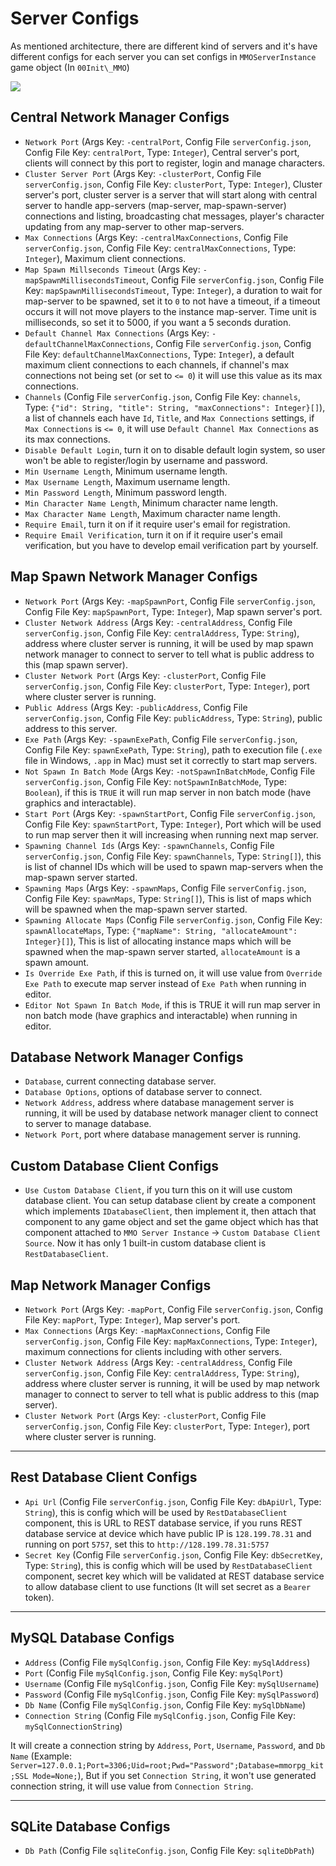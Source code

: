 # Server Configs

As mentioned architecture, there are different kind of servers and it's have different configs for each server you can set configs in `MMOServerInstance` game object (In `00Init\_MMO`)

![](https://cdn-images-1.medium.com/max/1600/0*RIhI1RLQVGr8ETSt)

## Central Network Manager Configs

*   `Network Port` (Args Key: `-centralPort`, Config File `serverConfig.json`, Config File Key: `centralPort`, Type: `Integer`), Central server's port, clients will connect by this port to register, login and manage characters.
*   `Cluster Server Port` (Args Key: `-clusterPort`, Config File `serverConfig.json`, Config File Key: `clusterPort`, Type: `Integer`), Cluster server's port, cluster server is a server that will start along with central server to handle app-servers (map-server, map-spawn-server) connections and listing, broadcasting chat messages, player's character updating from any map-server to other map-servers.
*   `Max Connections` (Args Key: `-centralMaxConnections`, Config File `serverConfig.json`, Config File Key: `centralMaxConnections`, Type: `Integer`), Maximum client connections.
*   `Map Spawn Millseconds Timeout` (Args Key: `-mapSpawnMillisecondsTimeout`, Config File `serverConfig.json`, Config File Key: `mapSpawnMillisecondsTimeout`, Type: `Integer`), a duration to wait for map-server to be spawned, set it to `0` to not have a timeout, if a timeout occurs it will not move players to the instance map-server. Time unit is milliseconds, so set it to 5000, if you want a 5 seconds duration.
*   `Default Channel Max Connections` (Args Key: `-defaultChannelMaxConnections`, Config File `serverConfig.json`, Config File Key: `defaultChannelMaxConnections`, Type: `Integer`), a default maximum client connections to each channels, if channel's max connections not being set (or set to `<= 0`) it will use this value as its max connections.
*   `Channels` (Config File `serverConfig.json`, Config File Key: `channels`, Type: `{"id": String, "title": String, "maxConnections": Integer}[]`), a list of channels each have `Id`, `Title`, and `Max Connections` settings, if `Max Connections` is `<= 0`, it will use `Default Channel Max Connections` as its max connections.
*   `Disable Default Login`, turn it on to disable default login system, so user won't be able to register/login by username and password.
*   `Min Username Length`, Minimum username length.
*   `Max Username Length`, Maximum username length.
*   `Min Password Length`, Minimum password length.
*   `Min Character Name Length`, Minimum character name length.
*   `Max Character Name Length`, Maximum character name length.
*   `Require Email`, turn it on if it require user's email for registration.
*   `Require Email Verification`, turn it on if it require user's email verification, but you have to develop email verification part by yourself.

## Map Spawn Network Manager Configs

*   `Network Port` (Args Key: `-mapSpawnPort`, Config File `serverConfig.json`, Config File Key: `mapSpawnPort`, Type: `Integer`), Map spawn server's port.
*   `Cluster Network Address` (Args Key: `-centralAddress`, Config File `serverConfig.json`, Config File Key: `centralAddress`, Type: `String`), address where cluster server is running, it will be used by map spawn network manager to connect to server to tell what is public address to this (map spawn server).
*   `Cluster Network Port` (Args Key: `-clusterPort`, Config File `serverConfig.json`, Config File Key: `clusterPort`, Type: `Integer`), port where cluster server is running.
*   `Public Address` (Args Key: `-publicAddress`, Config File `serverConfig.json`, Config File Key: `publicAddress`, Type: `String`), public address to this server.
*   `Exe Path` (Args Key: `-spawnExePath`, Config File `serverConfig.json`, Config File Key: `spawnExePath`, Type: `String`), path to execution file (`.exe` file in Windows, `.app` in Mac) must set it correctly to start map servers.
*   `Not Spawn In Batch Mode` (Args Key: `-notSpawnInBatchMode`, Config File `serverConfig.json`, Config File Key: `notSpawnInBatchMode`, Type: `Boolean`), if this is `TRUE` it will run map server in non batch mode (have graphics and interactable).
*   `Start Port` (Args Key: `-spawnStartPort`, Config File `serverConfig.json`, Config File Key: `spawnStartPort`, Type: `Integer`), Port which will be used to run map server then it will increasing when running next map server.
*   `Spawning Channel Ids` (Args Key: `-spawnChannels`, Config File `serverConfig.json`, Config File Key: `spawnChannels`, Type: `String[]`), this is list of channel IDs which will be used to spawn map-servers when the map-spawn server started.
*   `Spawning Maps` (Args Key: `-spawnMaps`, Config File `serverConfig.json`, Config File Key: `spawnMaps`, Type: `String[]`), This is list of maps which will be spawned when the map-spawn server started.
*   `Spawning Allocate Maps` (Config File `serverConfig.json`, Config File Key: `spawnAllocateMaps`, Type: `{"mapName": String, "allocateAmount": Integer}[]`), This is list of allocating instance maps which will be spawned when the map-spawn server started, `allocateAmount` is a spawn amount.
*   `Is Override Exe Path`, if this is turned on, it will use value from `Override Exe Path` to execute map server instead of `Exe Path` when running in editor.
*   `Editor Not Spawn In Batch Mode`, if this is TRUE it will run map server in non batch mode (have graphics and interactable) when running in editor.

## Database Network Manager Configs

*   `Database`, current connecting database server.
*   `Database Options`, options of database server to connect.
*   `Network Address`, address where database management server is running, it will be used by database network manager client to connect to server to manage database.
*   `Network Port`, port where database management server is running.

## Custom Database Client Configs

*   `Use Custom Database Client`, if you turn this on it will use custom database client. You can setup database client by create a component which implements `IDatabaseClient`, then implement it, then attach that component to any game object and set the game object which has that component attached to `MMO Server Instance` -> `Custom Database Client Source`. Now it has only 1 built-in custom database client is `RestDatabaseClient`.

## Map Network Manager Configs

*   `Network Port` (Args Key: `-mapPort`, Config File `serverConfig.json`, Config File Key: `mapPort`, Type: `Integer`), Map server's port.
*   `Max Connections` (Args Key: `-mapMaxConnections`, Config File `serverConfig.json`, Config File Key: `mapMaxConnections`, Type: `Integer`), maximum connections for clients including with other servers.
*   `Cluster Network Address` (Args Key: `-centralAddress`, Config File `serverConfig.json`, Config File Key: `centralAddress`, Type: `String`), address where cluster server is running, it will be used by map network manager to connect to server to tell what is public address to this (map server).
*   `Cluster Network Port` (Args Key: `-clusterPort`, Config File `serverConfig.json`, Config File Key: `clusterPort`, Type: `Integer`), port where cluster server is running.

* * *

## Rest Database Client Configs

*   `Api Url` (Config File `serverConfig.json`, Config File Key: `dbApiUrl`, Type: `String`), this is config which will be used by `RestDatabaseClient` component, this is URL to REST database service, if you runs REST database service at device which have public IP is `128.199.78.31` and running on port `5757`, set this to `http://128.199.78.31:5757`
*   `Secret Key` (Config File `serverConfig.json`, Config File Key: `dbSecretKey`, Type: `String`), this is config which will be used by `RestDatabaseClient` component, secret key which will be validated at REST database service to allow database client to use functions (It will set secret as a `Bearer` token).

* * *

## MySQL Database Configs

*   `Address` (Config File `mySqlConfig.json`, Config File Key: `mySqlAddress`)
*   `Port` (Config File `mySqlConfig.json`, Config File Key: `mySqlPort`)
*   `Username` (Config File `mySqlConfig.json`, Config File Key: `mySqlUsername`)
*   `Password` (Config File `mySqlConfig.json`, Config File Key: `mySqlPassword`)
*   `Db Name` (Config File `mySqlConfig.json`, Config File Key: `mySqlDbName`)
*   `Connection String` (Config File `mySqlConfig.json`, Config File Key: `mySqlConnectionString`)

It will create a connection string by `Address`, `Port`, `Username`, `Password`, and `Db Name` (Example: `Server=127.0.0.1;Port=3306;Uid=root;Pwd="Password";Database=mmorpg_kit;SSL Mode=None;`), But if you set `Connection String`, it won't use generated connection string, it will use value from `Connection String`.

* * *

## SQLite Database Configs

*   `Db Path` (Config File `sqliteConfig.json`, Config File Key: `sqliteDbPath`)